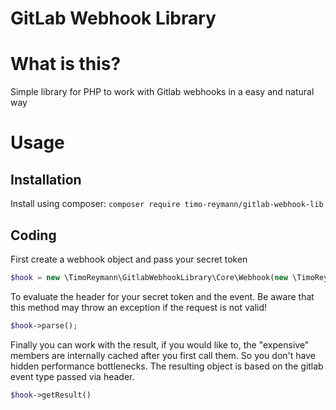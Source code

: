 GitLab Webhook Library
===

# What is this?
Simple library for PHP to work with Gitlab webhooks in a easy and natural way

# Usage
## Installation

Install using composer: ``composer require timo-reymann/gitlab-webhook-lib``

## Coding

First create a webhook object and pass your secret token

```php
$hook = new \TimoReymann\GitlabWebhookLibrary\Core\Webhook(new \TimoReymann\GitlabWebhookLibrary\Token\SecretToken('mySuperSecretToken'));

```

To evaluate the header for your secret token and the event. Be aware that this method may throw 
an exception if the request is not valid!

```php
$hook->parse();
```

Finally you can work with the result, if you would like to, the "expensive" members are internally
cached after you first call them. So you don't have hidden performance bottlenecks. The resulting object
is based on the gitlab event type passed via header.

```php 
$hook->getResult()
```